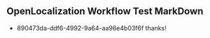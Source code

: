 ## OpenLocalization Workflow Test MarkDown
* 890473da-ddf6-4992-9a64-aa96e4b03f6f thanks!

<!--HONumber=Aug16_HO1-->


